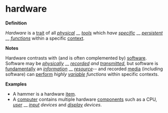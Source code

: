 # hardware

**Definition**

_Hardware_ is a [trait](https://github.com/gcassel/Modular-Organization-Terminology/blob/master/terms/trait.md) of all [_physical_](https://github.com/gcassel/Modular-Organization-Terminology/blob/master/terms/physical.md) __ [_tools_](https://github.com/gcassel/Modular-Organization-Terminology/blob/master/terms/tool.md) which _have_ [_specific_](https://github.com/gcassel/Modular-Organization-Terminology/blob/master/terms/specific.md) __ [_persistent_](https://github.com/gcassel/Modular-Organization-Terminology/blob/master/terms/persist.md) __ [_functions_](https://github.com/gcassel/Modular-Organization-Terminology/blob/master/terms/function.md) within a specific [context](https://github.com/gcassel/Modular-Organization-Terminology/blob/master/terms/context.md).

**Notes**

Hardware contrasts with (and is often complemented by) [software](https://github.com/gcassel/Modular-Organization-Terminology/blob/master/terms/software.md). Software may be [_physically_](https://github.com/gcassel/Modular-Organization-Terminology/blob/master/terms/physical.md) __ [_recorded_](https://github.com/gcassel/Modular-Organization-Terminology/blob/master/terms/record.md) _and_ [_transmitted_](https://github.com/gcassel/Modular-Organization-Terminology/blob/master/terms/transmit.md), but software is [fundamentally](https://github.com/gcassel/Modular-Organization-Terminology/blob/master/terms/base.md) an [_information_](https://github.com/gcassel/Modular-Organization-Terminology/blob/master/terms/information.md) __ [_resource_](https://github.com/gcassel/Modular-Organization-Terminology/blob/master/terms/resource.md)-- and recorded [media](https://github.com/gcassel/Modular-Organization-Terminology/blob/master/terms/media.md) (including software) can [perform](https://github.com/gcassel/Modular-Organization-Terminology/blob/master/terms/perform.md) _highly_ [_variable_](https://github.com/gcassel/Modular-Organization-Terminology/blob/master/terms/variable.md) _functions_ within specific contexts.

**Examples**

* A hammer is a hardware [item](https://github.com/gcassel/Modular-Organization-Terminology/blob/master/terms/item.md).
* A [computer](https://github.com/gcassel/Modular-Organization-Terminology/blob/master/terms/computer.md) contains multiple hardware [components](https://github.com/gcassel/Modular-Organization-Terminology/blob/master/terms/component.md) such as a CPU, [_user_](https://github.com/gcassel/Modular-Organization-Terminology/blob/master/terms/user.md) __ [_input_](https://github.com/gcassel/Modular-Organization-Terminology/blob/master/terms/input.md) _devices_ and [_display_](https://github.com/gcassel/Modular-Organization-Terminology/blob/master/terms/display.md) _devices_.
